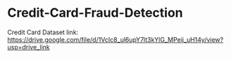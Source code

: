 # Credit-Card-Fraud-Detection
Credit Card Dataset link: https://drive.google.com/file/d/1VcIc8_ul6upY7lt3kYlG_MPeij_uH14y/view?usp=drive_link
